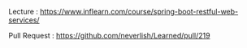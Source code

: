 Lecture : https://www.inflearn.com/course/spring-boot-restful-web-services/

Pull Request : https://github.com/neverlish/Learned/pull/219